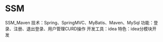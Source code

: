 # SSM
SSM_Maven
技术：Spring、SpringMVC、MyBatis、Maven、MySql
功能：登录、注册、退出登录、用户管理CURD操作
   开发工具：idea
特色：idea分模块开发

